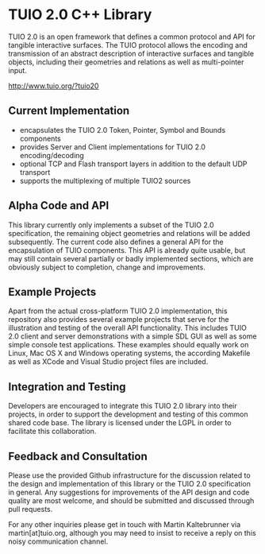 TUIO 2.0 C++ Library
====================

TUIO 2.0 is an open framework that defines a common protocol and API for tangible interactive 
surfaces. The TUIO protocol allows the encoding and transmission of an abstract description of 
interactive surfaces and tangible objects, including their geometries and relations as well as 
multi-pointer input.

http://www.tuio.org/?tuio20


Current Implementation
----------------------

- encapsulates the TUIO 2.0 Token, Pointer, Symbol and Bounds components 
- provides Server and Client implementations for TUIO 2.0 encoding/decoding
- optional TCP and Flash  transport layers in addition to the default UDP transport
- supports the multiplexing of multiple TUIO2 sources

Alpha Code and API
------------------

This library currently only implements a subset of the TUIO 2.0 specification, 
the remaining object geometries and relations will be added subsequently.
The current code also defines a general API for the encapsulation of TUIO components.
This API is already quite usable, but may still contain several partially or badly implemented sections,
which are obviously subject to completion, change and improvements.

Example Projects
----------------

Apart from the actual cross-platform TUIO 2.0 implementation, this repository also provides several example
projects that serve for the illustration and testing of the overall API functionality. This includes TUIO 2.0
client and server demonstrations with a simple SDL GUI as well as some simple console test applications.
These examples should equally work on Linux, Mac OS X and Windows operating systems, the according Makefile 
as well as XCode and Visual Studio project files are included.

Integration and Testing
----------------------

Developers are encouraged to integrate this TUIO 2.0 library into their projects,
in order to support the development and testing of this common shared code base.
The library is licensed under the LGPL in order to facilitate this collaboration.


Feedback and Consultation
--------------------------
Please use the provided Github infrastructure for the discussion related to the design 
and implementation of this library or the TUIO 2.0 specification in general. 
Any suggestions for improvements of the API design and code quality are most welcome, 
and should be submitted and discussed through pull requests. 

For any other inquiries please get in touch with Martin Kaltebrunner via martin[at]tuio.org,
although you may need to insist to receive a reply on this noisy communication channel.

